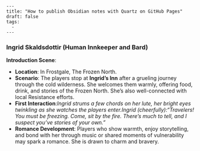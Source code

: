 ```
---
title: "How to publish Obsidian notes with Quartz on GitHub Pages"
draft: false
tags:
  - 
---
```
### **Ingrid Skaldsdottir (Human Innkeeper and Bard)**

**Introduction Scene**:

- **Location**: In Frostgale, The Frozen North.
- **Scenario**: The players stop at **Ingrid’s Inn** after a grueling journey through the cold wilderness. She welcomes them warmly, offering food, drink, and stories of the Frozen North. She’s also well-connected with local Resistance efforts.
- **First Interaction**:_Ingrid strums a few chords on her lute, her bright eyes twinkling as she watches the players enter._Ingrid (cheerfully):_“Travelers! You must be freezing. Come, sit by the fire. There’s much to tell, and I suspect you’ve stories of your own.”_
- **Romance Development**: Players who show warmth, enjoy storytelling, and bond with her through music or shared moments of vulnerability may spark a romance. She is drawn to charm and bravery.